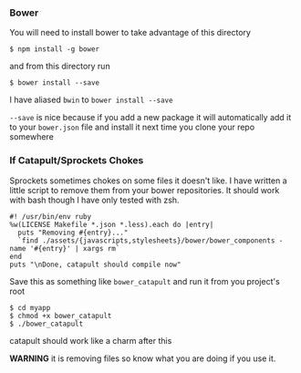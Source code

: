 ### Bower

You will need to install bower to take advantage of this directory

    $ npm install -g bower

and from this directory run

    $ bower install --save

I have aliased `bwin` to `bower install --save`

`--save` is nice because if you add a new package it will automatically add it to your `bower.json` file and install it next time you clone your repo somewhere

### If Catapult/Sprockets Chokes

Sprockets sometimes chokes on some files it doesn't like. I have written a little script to remove them from your bower repositories. It should work with bash though I have only tested with zsh.

    #! /usr/bin/env ruby
    %w(LICENSE Makefile *.json *.less).each do |entry|
      puts "Removing #{entry}..."
      `find ./assets/{javascripts,stylesheets}/bower/bower_components -name '#{entry}' | xargs rm`
    end
    puts "\nDone, catapult should compile now"

Save this as something like `bower_catapult` and run it from you project's root

    $ cd myapp
    $ chmod +x bower_catapult
    $ ./bower_catapult

catapult should work like a charm after this

__WARNING__ it is removing files so know what you are doing if you use it.

